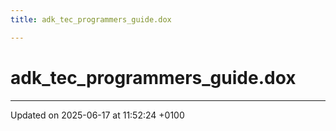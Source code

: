 ```yaml
---
title: adk_tec_programmers_guide.dox

---
```


# adk_tec_programmers_guide.dox








-------------------------------

Updated on 2025-06-17 at 11:52:24 +0100
